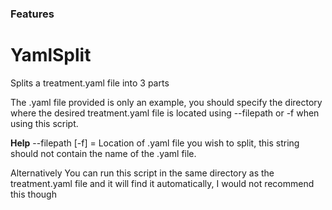 ### Features

# YamlSplit
Splits a treatment.yaml file into 3 parts

The .yaml file provided is only an example, you should specify the directory where the desired treatment.yaml file is located using --filepath or -f when using this script.

**Help**
--filepath [-f] = Location of .yaml file you wish to split, this string should not contain the name of the .yaml file.

Alternatively
You can run this script in the same directory as the treatment.yaml file and it will find it automatically, I would not recommend this though
